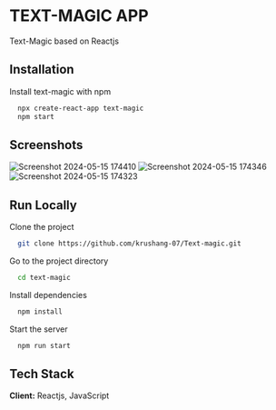 # TEXT-MAGIC APP

Text-Magic based on Reactjs

## Installation

Install text-magic with npm

```bash
  npx create-react-app text-magic
  npm start
```

## Screenshots

![Screenshot 2024-05-15 174410](https://github.com/krushang-07/Text-magic/assets/153190903/36c04ce1-9d8a-4de7-aaba-74c05d1ced94)
![Screenshot 2024-05-15 174346](https://github.com/krushang-07/Text-magic/assets/153190903/1f714a86-97d6-4231-b780-2af3ecfc87f1)
![Screenshot 2024-05-15 174323](https://github.com/krushang-07/Text-magic/assets/153190903/cfe89b6d-b05a-4e34-a5dc-5e48d4694682)

## Run Locally

Clone the project

```bash
  git clone https://github.com/krushang-07/Text-magic.git
```

Go to the project directory

```bash
  cd text-magic
```

Install dependencies

```bash
  npm install
```

Start the server

```bash
  npm run start
```

## Tech Stack

**Client:** Reactjs, JavaScript
